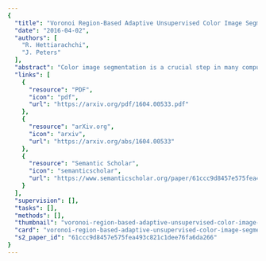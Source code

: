 ```yaml
---
{
  "title": "Voronoi Region-Based Adaptive Unsupervised Color Image Segmentation",
  "date": "2016-04-02",
  "authors": [
    "R. Hettiarachchi",
    "J. Peters"
  ],
  "abstract": "Color image segmentation is a crucial step in many computer vision and pattern recognition applications. This paper introduces an adaptive and unsupervised approach based on Voronoi regions to solve the color image segmentation problem. The proposed method uses a hybrid of spatial and feature space Dirichlet tessellation followed by inter-Voronoi region proximal cluster merging to automatically find the number of clusters and cluster centroids in an image. Since, the Voronoi regions are much smaller compared to the whole image, Voronoi region-wise clustering improves the efficiency and accuracy of the number of clusters and cluster centroid estimation process. The proposed method was compared with four other adaptive unsupervised cluster-based image segmentation algorithms on three image segmentation evaluation benchmarks. The experimental results reported in this paper confirm that the proposed method outperforms the existing algorithms in terms of the image segmentation quality and results in much lower average execution time per image. HighlightsWe propose a hybrid of Dirichlet tessellation to automatically segment an image.Spatial Dirichlet tessellation adaptively divides an image into Voronoi regions.Feature space Dirichlet tessellation adaptively clusters pixels in Voronoi regions.Inter-Voronoi region proximal cluster merging automatically finds the final clusters.",
  "links": [
    {
      "resource": "PDF",
      "icon": "pdf",
      "url": "https://arxiv.org/pdf/1604.00533.pdf"
    },
    {
      "resource": "arXiv.org",
      "icon": "arxiv",
      "url": "https://arxiv.org/abs/1604.00533"
    },
    {
      "resource": "Semantic Scholar",
      "icon": "semanticscholar",
      "url": "https://www.semanticscholar.org/paper/61ccc9d8457e575fea493c821c1dee76fa6da266"
    }
  ],
  "supervision": [],
  "tasks": [],
  "methods": [],
  "thumbnail": "voronoi-region-based-adaptive-unsupervised-color-image-segmentation-thumb.jpg",
  "card": "voronoi-region-based-adaptive-unsupervised-color-image-segmentation-card.jpg",
  "s2_paper_id": "61ccc9d8457e575fea493c821c1dee76fa6da266"
}
---
```


